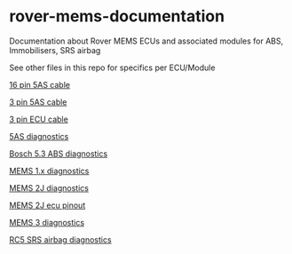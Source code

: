 # rover-mems-documentation
Documentation about Rover MEMS ECUs and associated modules for ABS, Immobilisers, SRS airbag

See other files in this repo for specifics per ECU/Module

[16 pin 5AS cable](16-pin-5AS-cable.md)

[3 pin 5AS cable](3-pin-5AS-cable.md)

[3 pin ECU cable](3-pin-ECU-cable.md)

[5AS diagnostics](5AS-diagnostics.md)

[Bosch 5.3 ABS diagnostics](Bosch-5.3-ABS-diagnostics.md)

[MEMS 1.x diagnostics](MEMS-1.x-diagnostics.md)

[MEMS 2J diagnostics](MEMS-2J-diagnostics.md)

[MEMS 2J ecu pinout](MEMS-2J-ecu-pinout.md)

[MEMS 3 diagnostics](MEMS-3-diagnostics.md)

[RC5 SRS airbag diagnostics](RC5-SRS-airbag-diagnostics.md)

